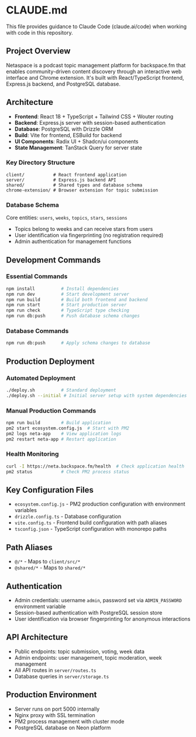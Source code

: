 # CLAUDE.md

This file provides guidance to Claude Code (claude.ai/code) when working with code in this repository.

## Project Overview

Netaspace is a podcast topic management platform for backspace.fm that enables community-driven content discovery through an interactive web interface and Chrome extension. It's built with React/TypeScript frontend, Express.js backend, and PostgreSQL database.

## Architecture

- **Frontend**: React 18 + TypeScript + Tailwind CSS + Wouter routing
- **Backend**: Express.js server with session-based authentication  
- **Database**: PostgreSQL with Drizzle ORM
- **Build**: Vite for frontend, ESBuild for backend
- **UI Components**: Radix UI + Shadcn/ui components
- **State Management**: TanStack Query for server state

### Key Directory Structure
```
client/           # React frontend application
server/           # Express.js backend API
shared/           # Shared types and database schema
chrome-extension/ # Browser extension for topic submission
```

### Database Schema
Core entities: `users`, `weeks`, `topics`, `stars`, `sessions`
- Topics belong to weeks and can receive stars from users
- User identification via fingerprinting (no registration required)
- Admin authentication for management functions

## Development Commands

### Essential Commands
```bash
npm install          # Install dependencies
npm run dev          # Start development server
npm run build        # Build both frontend and backend
npm run start        # Start production server
npm run check        # TypeScript type checking
npm run db:push      # Push database schema changes
```

### Database Commands
```bash
npm run db:push      # Apply schema changes to database
```

## Production Deployment

### Automated Deployment
```bash
./deploy.sh          # Standard deployment
./deploy.sh --initial # Initial server setup with system dependencies
```

### Manual Production Commands
```bash
npm run build        # Build application
pm2 start ecosystem.config.js  # Start with PM2
pm2 logs neta-app    # View application logs
pm2 restart neta-app # Restart application
```

### Health Monitoring
```bash
curl -I https://neta.backspace.fm/health  # Check application health
pm2 status           # Check PM2 process status
```

## Key Configuration Files

- `ecosystem.config.js` - PM2 production configuration with environment variables
- `drizzle.config.ts` - Database configuration
- `vite.config.ts` - Frontend build configuration with path aliases
- `tsconfig.json` - TypeScript configuration with monorepo paths

## Path Aliases
- `@/*` - Maps to `client/src/*`
- `@shared/*` - Maps to `shared/*`

## Authentication
- Admin credentials: username `admin`, password set via `ADMIN_PASSWORD` environment variable
- Session-based authentication with PostgreSQL session store
- User identification via browser fingerprinting for anonymous interactions

## API Architecture
- Public endpoints: topic submission, voting, week data
- Admin endpoints: user management, topic moderation, week management
- All API routes in `server/routes.ts`
- Database queries in `server/storage.ts`

## Production Environment
- Server runs on port 5000 internally
- Nginx proxy with SSL termination
- PM2 process management with cluster mode
- PostgreSQL database on Neon platform